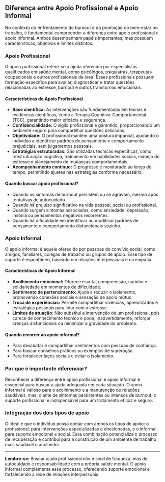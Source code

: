 
## Diferença entre Apoio Profissional e Apoio Informal

No contexto do enfrentamento do burnout e da promoção do bem-estar no trabalho, é fundamental compreender a diferença entre apoio profissional e apoio informal. Ambos desempenham papéis importantes, mas possuem características, objetivos e limites distintos.

### Apoio Profissional

O apoio profissional refere-se à ajuda oferecida por especialistas qualificados em saúde mental, como psicólogos, psiquiatras, terapeutas ocupacionais e outros profissionais da área. Esses profissionais possuem formação específica para avaliar, diagnosticar e tratar questões relacionadas ao estresse, burnout e outros transtornos emocionais.

#### Características do Apoio Profissional

- **Base científica:** As intervenções são fundamentadas em teorias e evidências científicas, como a Terapia Cognitivo-Comportamental (TCC), garantindo maior eficácia e segurança.
- **Confidencialidade:** O sigilo profissional é garantido, proporcionando um ambiente seguro para compartilhar questões delicadas.
- **Objetividade:** O profissional mantém uma postura imparcial, ajudando o indivíduo a identificar padrões de pensamento e comportamento prejudiciais, sem julgamentos pessoais.
- **Estratégias estruturadas:** São utilizadas técnicas específicas, como reestruturação cognitiva, treinamento em habilidades sociais, manejo do estresse e planejamento de mudanças comportamentais.
- **Acompanhamento contínuo:** O progresso é monitorado ao longo do tempo, permitindo ajustes nas estratégias conforme necessário.

#### Quando buscar apoio profissional?

- Quando os sintomas de burnout persistem ou se agravam, mesmo após tentativas de autocuidado.
- Quando há prejuízo significativo na vida pessoal, social ou profissional.
- Quando surgem sintomas associados, como ansiedade, depressão, insônia ou pensamentos negativos recorrentes.
- Quando há dificuldade em identificar ou modificar padrões de pensamento e comportamento disfuncionais sozinho.

### Apoio Informal

O apoio informal é aquele oferecido por pessoas do convívio social, como amigos, familiares, colegas de trabalho ou grupos de apoio. Esse tipo de suporte é espontâneo, baseado em relações interpessoais e na empatia.

#### Características do Apoio Informal

- **Acolhimento emocional:** Oferece escuta, compreensão, carinho e solidariedade em momentos de dificuldade.
- **Sentimento de pertencimento:** Ajuda a reduzir o isolamento, promovendo conexões sociais e sensação de apoio mútuo.
- **Troca de experiências:** Permite compartilhar vivências, aprendizados e estratégias pessoais para lidar com o estresse.
- **Limites de atuação:** Não substitui a intervenção de um profissional, pois carece de conhecimento técnico e pode, inadvertidamente, reforçar crenças disfuncionais ou minimizar a gravidade do problema.

#### Quando recorrer ao apoio informal?

- Para desabafar e compartilhar sentimentos com pessoas de confiança.
- Para buscar conselhos práticos ou exemplos de superação.
- Para fortalecer laços sociais e evitar o isolamento.

### Por que é importante diferenciar?

Reconhecer a diferença entre apoio profissional e apoio informal é essencial para buscar a ajuda adequada em cada situação. O apoio informal é valioso para o acolhimento e a manutenção de relações saudáveis, mas, diante de sintomas persistentes ou intensos de burnout, o suporte profissional é indispensável para um tratamento eficaz e seguro.

### Integração dos dois tipos de apoio

O ideal é que o indivíduo possa contar com ambos os tipos de apoio: o profissional, para intervenções especializadas e direcionadas, e o informal, para suporte emocional e social. Essa combinação potencializa o processo de recuperação e contribui para a construção de um ambiente de trabalho mais saudável e acolhedor.

---

**Lembre-se:** Buscar ajuda profissional não é sinal de fraqueza, mas de autocuidado e responsabilidade com a própria saúde mental. O apoio informal complementa esse processo, oferecendo suporte emocional e fortalecendo a rede de relações interpessoais.
```
